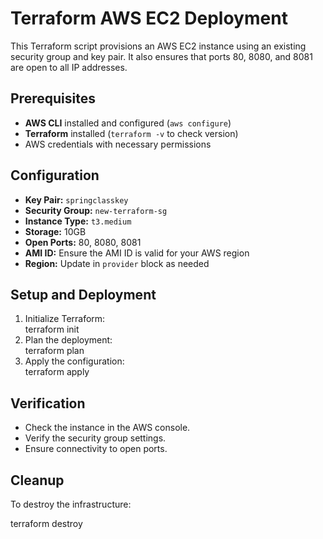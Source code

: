 # **Terraform AWS EC2 Deployment**

This Terraform script provisions an AWS EC2 instance using an existing security group and key pair. It also ensures that ports 80, 8080, and 8081 are open to all IP addresses.

## **Prerequisites**

* **AWS CLI** installed and configured (`aws configure`)  
* **Terraform** installed (`terraform -v` to check version)  
* AWS credentials with necessary permissions

## **Configuration**

* **Key Pair:** `springclasskey`  
* **Security Group:** `new-terraform-sg`  
* **Instance Type:** `t3.medium`  
* **Storage:** 10GB  
* **Open Ports:** 80, 8080, 8081  
* **AMI ID:** Ensure the AMI ID is valid for your AWS region  
* **Region:** Update in `provider` block as needed

## **Setup and Deployment**

1. Initialize Terraform:  
   terraform init  
2. Plan the deployment:  
   terraform plan  
3. Apply the configuration:  
   terraform apply

## **Verification**

* Check the instance in the AWS console.  
* Verify the security group settings.  
* Ensure connectivity to open ports.

## **Cleanup**

To destroy the infrastructure:

terraform destroy